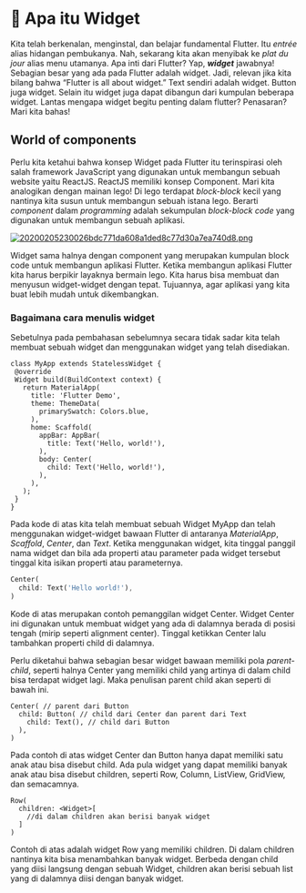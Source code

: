 # 📖 Apa itu Widget

Kita telah berkenalan, menginstal, dan belajar fundamental Flutter. Itu _entrée_ alias hidangan pembukanya. Nah, sekarang kita akan menyibak ke _plat du jour_ alias menu utamanya. Apa inti dari Flutter? Yap, _**widget**_ jawabnya! Sebagian besar yang ada pada Flutter adalah widget. Jadi, relevan jika kita bilang bahwa “Flutter is all about widget.” Text sendiri adalah widget. Button juga widget. Selain itu widget juga dapat dibangun dari kumpulan beberapa widget. Lantas mengapa widget begitu penting dalam flutter? Penasaran? Mari kita bahas!

## World of components

Perlu kita ketahui bahwa konsep Widget pada Flutter itu terinspirasi oleh salah framework JavaScript yang digunakan untuk membangun sebuah website yaitu ReactJS. ReactJS memiliki konsep Component. Mari kita analogikan dengan mainan lego! Di lego terdapat _block-block_ kecil yang nantinya kita susun untuk membangun sebuah istana lego. Berarti _component_ dalam _programming_ adalah sekumpulan _block-block code_ yang digunakan untuk membangun sebuah aplikasi.

[![20200205230026bdc771da608a1ded8c77d30a7ea740d8.png](https://d17ivq9b7rppb3.cloudfront.net/original/academy/20200205230026bdc771da608a1ded8c77d30a7ea740d8.png)](https://www.dicoding.com/academies/159/tutorials/6475#)

Widget sama halnya dengan component yang merupakan kumpulan block code untuk membangun aplikasi Flutter. Ketika membangun aplikasi Flutter kita harus berpikir layaknya bermain lego. Kita harus bisa membuat dan menyusun widget-widget dengan tepat. Tujuannya, agar aplikasi yang kita buat lebih mudah untuk dikembangkan.

### Bagaimana cara menulis widget

Sebetulnya pada pembahasan sebelumnya secara tidak sadar kita telah membuat sebuah widget dan menggunakan widget yang telah disediakan.

```
class MyApp extends StatelessWidget {
 @override
 Widget build(BuildContext context) {
   return MaterialApp(
     title: 'Flutter Demo',
     theme: ThemeData(
       primarySwatch: Colors.blue,
     ),
     home: Scaffold(
       appBar: AppBar(
         title: Text('Hello, world!'),
       ),
       body: Center(
         child: Text('Hello, world!'),
       ),
     ),
   );
 }
}
```

Pada kode di atas kita telah membuat sebuah Widget MyApp dan telah menggunakan widget-widget bawaan Flutter di antaranya _MaterialApp_, _Scaffold_, _Center_, dan _Text_. Ketika menggunakan widget, kita tinggal panggil nama widget dan bila ada properti atau parameter pada widget tersebut tinggal kita isikan properti atau parameternya.

```dart
Center(
  child: Text('Hello world!'),
)
```

Kode di atas merupakan contoh pemanggilan widget Center. Widget Center ini digunakan untuk membuat widget yang ada di dalamnya berada di posisi tengah (mirip seperti alignment center). Tinggal ketikkan Center lalu tambahkan properti child di dalamnya.

Perlu diketahui bahwa sebagian besar widget bawaan memiliki pola _parent-child_, seperti halnya Center yang memiliki child yang artinya di dalam child bisa terdapat widget lagi. Maka penulisan parent child akan seperti di bawah ini.

```
Center( // parent dari Button
  child: Button( // child dari Center dan parent dari Text
    child: Text(), // child dari Button
  ),
)
```

Pada contoh di atas widget Center dan Button hanya dapat memiliki satu anak atau bisa disebut child. Ada pula widget yang dapat memiliki banyak anak atau bisa disebut children, seperti Row, Column, ListView, GridView, dan semacamnya.

```
Row(
  children: <Widget>[
    //di dalam children akan berisi banyak widget
  ]
)
```

Contoh di atas adalah widget Row yang memiliki children. Di dalam children nantinya kita bisa menambahkan banyak widget. Berbeda dengan child yang diisi langsung dengan sebuah Widget, children akan berisi sebuah list yang di dalamnya diisi dengan banyak widget.
